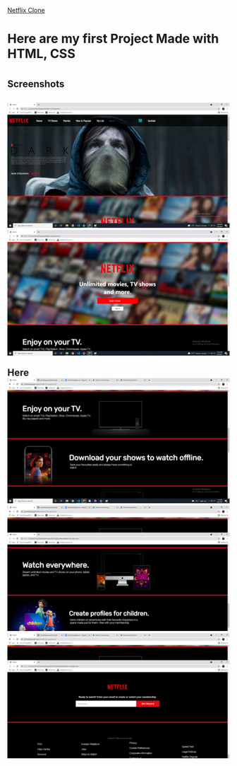 
 
<a href="https://sarthakkgarg.github.io/NetflixClone.github.io/">Netflix Clone<a>
<h1> Here are my first Project Made with HTML, CSS <h1>

<h2> Screenshots <h2>
<img src="Screenshots/Screenshot1.jpg" alt="" />
<img src="Screenshots/Screenshot2.jpg" alt="" />
 <p> Here </>
<img src="Screenshots/Screenshot3.jpg" alt="" />
<img src="Screenshots/Screenshot4.jpg" alt="" />
<img src="Screenshots/Screenshot5.jpg" alt="" />

